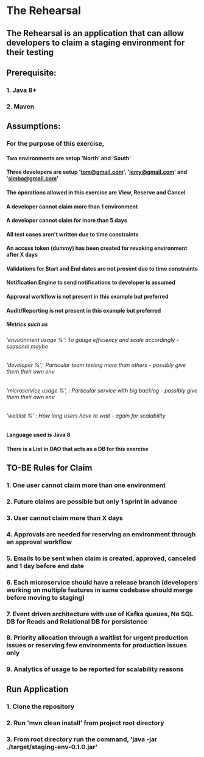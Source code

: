 # The Rehearsal
## The Rehearsal is an application that can allow developers to claim a staging environment for their testing

## Prerequisite:
### 1. Java 8+
### 2. Maven

## Assumptions:
### For the purpose of this exercise,
#### Two environments are setup 'North' and 'South'
#### Three developers are setup 'tom@gmail.com', 'jerry@gmail.com' and 'simba@gmail.com'
#### The operations allowed in this exercise are View, Reserve and Cancel 
#### A developer cannot claim more than 1 environment
#### A developer cannot claim for more than 5 days
#### All test cases aren't written due to time constraints
#### An access token (dummy) has been created for revoking environment after X days
#### Validations for Start and End dates are not present due to time constraints 
#### Notification Engine to send notifications to developer is assumed
#### Approval workflow is not present in this example but preferred
#### Audit/Reporting is not present in this example but preferred
##### Metrics such as 
###### 'environment usage %': To gauge efficiency and scale accordingly - seasonal maybe
###### 'developer %',: Particular team testing more than others - possibly give them their own env
###### 'microservice usage %', : Particular service with big backlog - possibly give them their own env
###### 'waitlist %' : How long users have to wait - again for scalability
#### Language used is Java 8
#### There is a List in DAO that acts as a DB for this exercise
 
## TO-BE Rules for Claim
### 1. One user cannot claim more than one environment
### 2. Future claims are possible but only 1 sprint in advance
### 3. User cannot claim more than X days
### 4. Approvals are needed for reserving an environment through an approval workflow
### 5. Emails to be sent when claim is created, approved, canceled and 1 day before end date
### 6. Each microservice should have a release branch (developers working on multiple features in same codebase should merge before moving to staging)
### 7. Event driven architecture with use of Kafka queues, No SQL DB for Reads and Relational DB for persistence
### 8. Priority allocation through a waitlist for urgent production issues or reserving few environments for production issues only
### 9. Analytics of usage to be reported for scalability reasons
  

## Run Application  
### 1. Clone the repository
### 2. Run 'mvn clean install' from project root directory
### 3. From root directory run the command, 'java -jar ./target/staging-env-0.1.0.jar'

